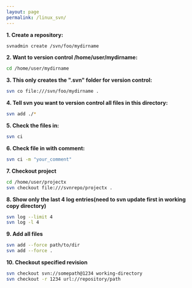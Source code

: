 ```yaml
---
layout: page
permalink: /linux_svn/
---
```


**1. Create a repository:**

```bash
svnadmin create /svn/foo/mydirname
```

**2. Want to version control /home/user/mydirname:**

```bash
cd /home/user/mydirname
```

**3. This only creates the ".svn" folder for version control:**

```bash
svn co file:///svn/foo/mydirname .
```

**4. Tell svn you want to version control all files in this directory:**

```bash
svn add ./*
```

**5. Check the files in:**

```bash
svn ci
```

**6. Check file in with comment:**

```bash
svn ci -m "your_comment"
```

**7. Checkout project**

```bash
cd /home/user/projectx
svn checkout file:///svnrepo/projectx .
```

**8. Show only the last 4 log entries(need to svn update first in working copy directory)**

```bash
svn log --limit 4
svn log -l 4
```

**9. Add all files**

```bash
svn add --force path/to/dir
svn add --force .
```

**10. Checkout specified revision**

```bash
svn checkout svn://somepath@1234 working-directory
svn checkout -r 1234 url://repository/path
```
